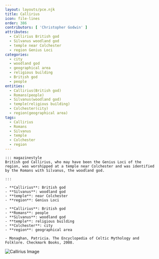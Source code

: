 ```yaml
---
layout: layouts/pce.njk
title: Callirius
icon: file-lines
order: 386
contributors: [ 'Christopher Godwin' ]
attributes:
  - Callirius British god
  - Silvanus woodland god
  - temple near Colchester
  - region Genius Loci
categories:
  - city
  - woodland god
  - geographical area
  - religious building
  - British god
  - people
entities:
  - Callirius(British god)
  - Romans(people)
  - Silvanus(woodland god)
  - temple(religious building)
  - Colchester(city)
  - region(geographical area)
tags:
  - Callirius
  - Romans
  - Silvanus
  - temple
  - Colchester
  - region
---
```

``` tab [group1:Info]
::: magazinestyle
British god Callirius, who may have been the Genius Loci of the region, was worshipped at a temple near Colchester and was identified by the Romans with Silvanus, the woodland god.

:::
```
``` tab [group1:Attributes]
- **Callirius**: British god
- **Silvanus**: woodland god
- **temple**: near Colchester
- **region**: Genius Loci
```
``` tab [group1:Entities]
- **Callirius**: British god
- **Romans**: people
- **Silvanus**: woodland god
- **temple**: religious building
- **Colchester**: city
- **region**: geographical area
```
``` tab [group1:Sources]
- Monaghan, Patricia. The Encyclopedia of Celtic Mythology and Folklore. Checkmark Books, 2008.
```
![Callirius Image]([None])
